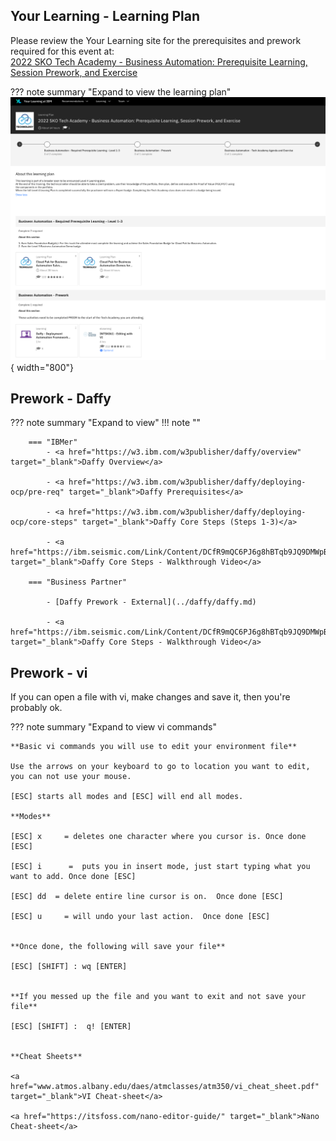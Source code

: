 ## Your Learning - Learning Plan

Please review the Your Learning site for the prerequisites and prework required for this event at:  
<a href="https://yourlearning.ibm.com/activity/PLAN-B3814805BBB4" target="_blank">2022 SKO Tech Academy - Business Automation: Prerequisite Learning, Session Prework, and Exercise</a>

??? note summary "Expand to view the learning plan"
    ![Image title](images/learning_plan.png){ width="800"}


## Prework - Daffy

??? note summary "Expand to view"
    !!! note ""

        === "IBMer"
            - <a href="https://w3.ibm.com/w3publisher/daffy/overview" target="_blank">Daffy Overview</a> 
                
            - <a href="https://w3.ibm.com/w3publisher/daffy/deploying-ocp/pre-req" target="_blank">Daffy Prerequisites</a> 
                
            - <a href="https://w3.ibm.com/w3publisher/daffy/deploying-ocp/core-steps" target="_blank">Daffy Core Steps (Steps 1-3)</a> 

            - <a href="https://ibm.seismic.com/Link/Content/DCfR9mQC6PJ6g8hBTqb9JQ9DMWpB" target="_blank">Daffy Core Steps - Walkthrough Video</a> 

        === "Business Partner"

            - [Daffy Prework - External](../daffy/daffy.md)

            - <a href="https://ibm.seismic.com/Link/Content/DCfR9mQC6PJ6g8hBTqb9JQ9DMWpB" target="_blank">Daffy Core Steps - Walkthrough Video</a> 

## Prework - vi

If you can open a file with vi, make changes and save it, then you're probably ok.
    
??? note summary "Expand to view vi commands"
    
    **Basic vi commands you will use to edit your environment file**

    Use the arrows on your keyboard to go to location you want to edit, you can not use your mouse.

    [ESC] starts all modes and [ESC] will end all modes.

    **Modes**

    [ESC] x     = deletes one character where you cursor is. Once done [ESC]

    [ESC] i      =  puts you in insert mode, just start typing what you want to add. Once done [ESC]

    [ESC] dd  = delete entire line cursor is on.  Once done [ESC]

    [ESC] u     = will undo your last action.  Once done [ESC]

  
    **Once done, the following will save your file**

    [ESC] [SHIFT] : wq [ENTER]   

  
    **If you messed up the file and you want to exit and not save your file**

    [ESC] [SHIFT] :  q! [ENTER]   

  
    **Cheat Sheets**
  
    <a href="www.atmos.albany.edu/daes/atmclasses/atm350/vi_cheat_sheet.pdf" target="_blank">VI Cheat-sheet</a> 
    
    <a href="https://itsfoss.com/nano-editor-guide/" target="_blank">Nano Cheat-sheet</a> 
    
               
